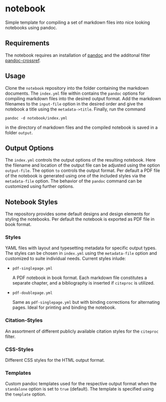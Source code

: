 # notebook
Simple template for compiling a set of markdown files into nice looking notebooks using pandoc.

## Requirements
The notebook requires an installation of [pandoc](https://pandoc.org/installing.html) and the additonal filter [pandoc-crossref](https://github.com/lierdakil/pandoc-crossref).

## Usage
Clone the `notebook` repository into the folder containing the markdown documents.
The `index.yml` file within contains the `pandoc` options for compiling markdown files into the desired output format.
Add the markdown filenames to the ``input-file`` option in the desired order and give the notebook a title using the ``metadata->title``.
Finally, run the command 

```terminal
pandoc -d notebook/index.yml
```

in the directory of markdown files and the compiled notebook is saved in a folder `output`. 

## Output Options
The `index.yml` controls the output options of the resulting notebook.
Here the filename and location of the output file can be adjusted using the option `output-file`.
The option `to` controls the output format.
Per default a PDF file of the notebook is generated using one of the included styles via the ``metadata-file`` option.
The behavior of the `pandoc` command can be customized using further options.

## Notebook Styles
The repository provides some default designs and design elements for styling the notebooks.
Per default the notebook is exported as PDF file in book format.

### Styles
YAML files with layout and typesetting metadata for specific output types.
The styles can be chosen in ``index.yml`` using the ``metadata-file`` option and customized to suite individual needs.
Current styles inlude:

- `pdf-singlepage.yml`
  
  A PDF notebook in book format.
  Each markdown file constitutes a separate chapter, and a bibliography is inserted if `citeproc` is utilized.
  
- `pdf-doublepage.yml`

  Same as `pdf-singlepage.yml` but with binding corrections for alternating pages.
  Ideal for printing and binding the notebook.

### Citation-Styles
An assortment of different publicly available citation styles for the `citeproc` filter.

### CSS-Styles
Different CSS styles for the HTML output format.

### Templates
Custom pandoc templates used for the respective output format when the `standalone` option is set to `true` (default).
The template is specified using the `template` option.
